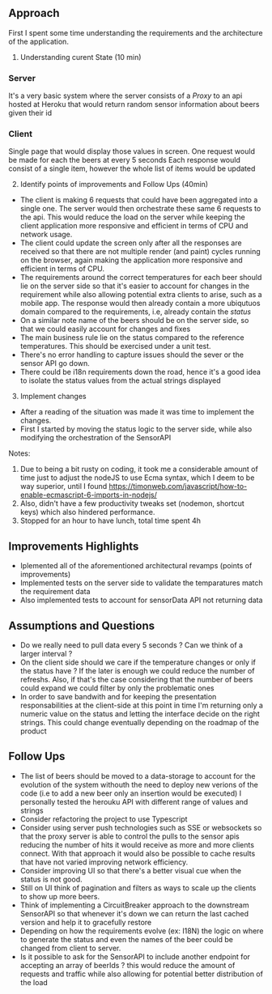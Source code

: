 
## Approach

First I spent some time understanding the requirements and the architecture of the application.

1. Understanding curent State (10 min)

### Server
It's a very basic system where the server consists of a *Proxy* to an api hosted at Heroku that would return random sensor information about beers given their id

### Client
Single page that would display those values in screen.
One request would be made for each the beers at every 5 seconds
Each response would consist of a single item, however the whole list of items would be updated

2. Identify points of improvements and Follow Ups (40min)

* The client is making 6 requests that could have been aggregated into a single one. The server would then orchestrate these same 6 requests to the api.
This would reduce the load on the server while keeping the client application more responsive and efficient in terms of CPU and network usage.
* The client could update the screen only after all the responses are received so that there are not multiple render (and paint) cycles running on the browser, again making the application more responsive and efficient in terms of CPU.
* The requirements around the correct temperatures for each beer should lie on the server side so that it's easier to account for changes in the requirement while also allowing potential extra clients to arise, such as a mobile app. The response would then already contain a more ubiqutuos domain compared to the requirements, i.e, already contain the *status* 
* On a similar note name of the beers should be on the server side, so that we could easily account for changes and fixes
* The main business rule lie on the status compared to the reference temperatures. This should be exercised under a unit test.
* There's no error handling to capture issues should the sever or the sensor API go down. 
* There could be i18n requirements down the road, hence it's a good idea to isolate the status values from the actual strings displayed

3. Implement changes

* After a reading of the situation was made it was time to implement the changes.
* First I started by moving the status logic to the server side, while also modifying the orchestration of the SensorAPI



Notes:

1. Due to being a bit rusty on coding, it took me a considerable amount of time just to adjust the nodeJS to use Ecma syntax, which I deem to be way superior, 
until I found https://timonweb.com/javascript/how-to-enable-ecmascript-6-imports-in-nodejs/
2. Also, didn't have a few productivity tweaks set (nodemon, shortcut keys) which also hindered performance.
3. Stopped for an hour to have lunch, total time spent 4h


## Improvements Highlights

* Iplemented all of the aforementioned architectural revamps (points of improvements)
* Implemented tests on the server side to validate the temparatures match the requirement data
* Also implemented tests to account for sensorData API not returning data

## Assumptions and Questions

* Do we really need to pull data every 5 seconds ? Can we think of a larger interval ?
* On the client side should we care if the temperature changes or only if the status have ? If the later is enough we could reduce the number of refreshs. Also, if that's the case considering that the number of beers could expand we could filter by only the problematic ones
* In order to save bandwith and for keeping the presentation responsabilities at the client-side at this point in time I'm returning only a numeric value on the status and letting the interface decide on the right strings. This could change eventually depending on the roadmap of the product

## Follow Ups

* The list of beers should be moved to a data-storage to account for the evolution of the system withouth the need to deploy new verions of the code (i.e to add a new beer only an insertion would be executed)
I personally tested the herouku API with different range of values and strings 
* Consider refactoring the project to use Typescript 
* Consider using server push technologies such as SSE or websockets so that the proxy server is able to control the pulls to the sensor apis reducing the number of hits it would receive as more and more clients connect. With that approach it would also be possible to cache results that have not varied improving network efficiency.
* Consider improving UI so that there's a better visual cue when the status is not good.
* Still on UI think of pagination and filters as ways to scale up the clients to show up more beers.
* Think of implementing a CircuitBreaker approach to the downstream SensorAPI so that whenever it's down we can return the last cached version and help it to gracefully restore
* Depending on how the requirements evolve (ex: I18N) the logic on where to generate the status and even the names of the beer could be changed from client to server.
* Is it possible to ask for the SensorAPI to include another endpoint for accepting an array of beerIds ? this would reduce the amount of requests and traffic while also allowing for potential better distribution of the load